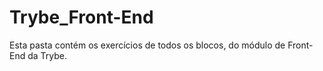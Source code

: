 # Trybe_Front-End

Esta pasta contém os exercícios de todos os blocos, do módulo de Front-End da Trybe.
